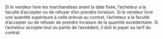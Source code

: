 Si le vendeur livre les marchandises avant la date fixée, l’acheteur a la faculté
d’accepter ou de refuser d’en prendre livraison.
Si le vendeur livre une quantité supérieure à celle prévue au contrat, l’acheteur a la faculté
d’accepter ou de refuser de prendre livraison de la quantité excédentaire.
Si l’acheteur accepte tout ou partie de l’excédent, il doit le payer au tarif du contrat.